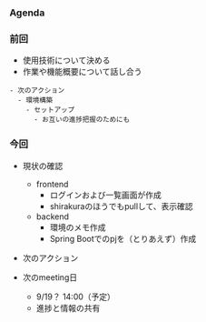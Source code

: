 ### Agenda

### 前回
- 使用技術について決める
- 作業や機能概要について話し合う

```
- 次のアクション
  - 環境構築
    - セットアップ
      - お互いの進捗把握のためにも
```

### 今回

- 現状の確認
  - frontend
    - ログインおよび一覧画面が作成
    - shirakuraのほうでもpullして、表示確認
  - backend
    - 環境のメモ作成
    - Spring Bootでのpjを（とりあえず）作成
- 次のアクション


- 次のmeeting日
  - 9/19？ 14:00（予定）
  - 進捗と情報の共有

